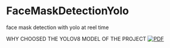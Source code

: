 # FaceMaskDetectionYolo
face mask detection with yolo at  reel time

WHY CHOOSED THE YOLOV8 MODEL OF THE PROJECT
[![PDF](https://img.shields.io/badge/View-PDF-red)](https://github.com/hmyrcmn/FaceMaskDetectionYolo/blob/main/NEDEN%20YOLOv8%20TERC%C4%B0H%20ED%C4%B0LD%C4%B0.pdf)



